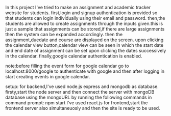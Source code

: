 In this project I've tried to make an assignment and academic tracker website for students.
first,login and signup authentication is provided so that students can login individually using their email and password.
then,the students are allowed to create assignments through the inputs given.this is just a sample that assignments can be stored,if there are large assignments then the system can be expanded accordingly.
then the assignment,duedate and course are displayed on the screen.
upon clicking the calendar view button,calendar view can be seen in which the start date and end date of assignment can be set upon clicking the dates successively in the calendar.
finally,google calendar authentication is enabled.

note:before filling the event form for google calendar go to localhost:8000/google to authenticate with google and then after logging in start creating events in google calendar.

setup:
for backend,I've used node.js express and mongodb as database.
firsty,start the node server and then connect the server with mongoDB database using the mongoURL by running the following commands in command prompt:
npm start
I've used react.js for frontend,start the frontend server also simultaneuosly and then the site is ready to be used.



